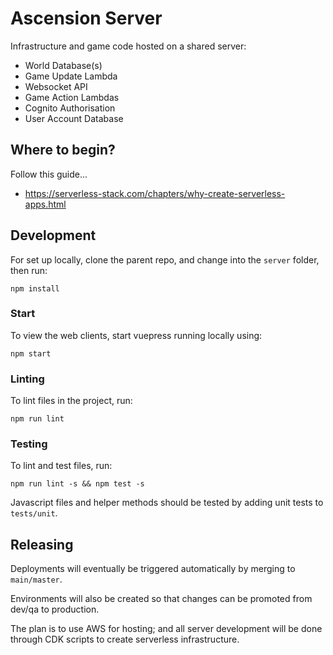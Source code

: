 # Ascension Server

Infrastructure and game code hosted on a shared server:

- World Database(s)
- Game Update Lambda
- Websocket API
- Game Action Lambdas
- Cognito Authorisation
- User Account Database

## Where to begin?

Follow this guide...
- https://serverless-stack.com/chapters/why-create-serverless-apps.html

## Development

For set up locally, clone the parent repo, and change into the `server` folder, then run:
```
npm install
```

### Start

To view the web clients, start vuepress running locally using:
```
npm start
```

### Linting

To lint files in the project, run:
```
npm run lint
```

### Testing

To lint and test files, run:
```
npm run lint -s && npm test -s
```

Javascript files and helper methods should be tested by adding unit tests to `tests/unit`.

## Releasing

Deployments will eventually be triggered automatically by merging to `main/master`.

Environments will also be created so that changes can be promoted from dev/qa to production.

The plan is to use AWS for hosting; and all server development will be done through CDK scripts to create serverless infrastructure.
